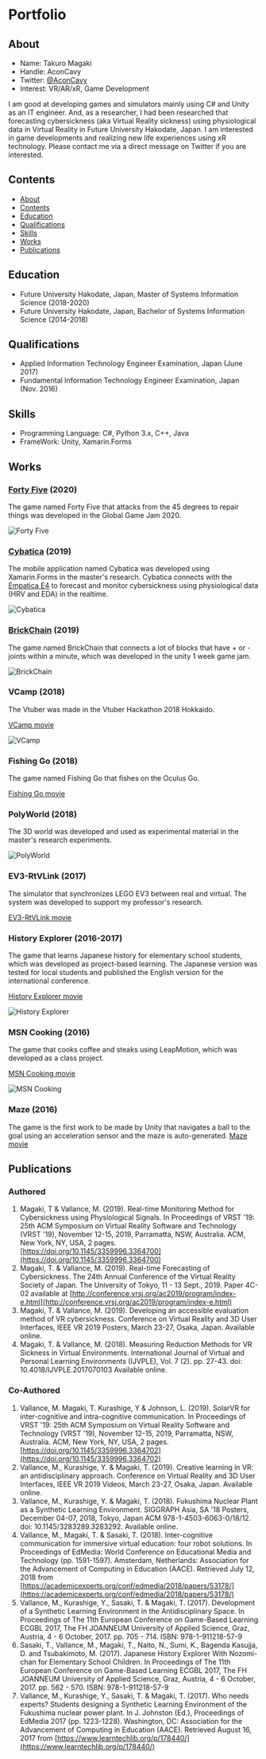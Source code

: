 # Portfolio

## About

- Name: Takuro Magaki
- Handle: AconCavy
- Twitter: [@AconCavy](https://twitter.com/AconCavy)
- Interest: VR/AR/xR, Game Development

I am good at developing games and simulators mainly using C# and Unity as an IT engineer.
And, as a researcher, I had been researched that forecasting cybersickness (aka Virtual Reality sickness) using physiological data in Virtual Reality in Future University Hakodate, Japan.
I am interested in game developments and realizing new life experiences using xR technology.
Please contact me via a direct message on Twitter if you are interested.

## Contents

- [About](#about)
- [Contents](#contents)
- [Education](#education)
- [Qualifications](#qualifications)
- [Skills](#skills)
- [Works](#works)
- [Publications](#publications)

## Education

- Future University Hakodate, Japan, Master of Systems Information Science (2018-2020)
- Future University Hakodate, Japan, Bachelor of Systems Information Science (2014-2018)

## Qualifications

- Applied Information Technology Engineer Examination, Japan (June 2017)
- Fundamental Information Technology Engineer Examination, Japan (Nov. 2016)

## Skills

- Programming Language: C#, Python 3.x, C++, Java
- FrameWork: Unity, Xamarin.Forms

## Works

### [Forty Five](https://globalgamejam.org/2020/games/ffxlv-1) (2020)

The game named Forty Five that attacks from the 45 degrees to repair things was developed in the Global Game Jam 2020.

![Forty Five](assets/ff_ss.png)

### [Cybatica](https://github.com/AconCavy/Cybatica) (2019)

The mobile application named Cybatica was developed using Xamarin.Forms in the master's research. Cybatica connects with the [Empatica E4](https://www.empatica.com/en-gb/research/e4/) to forecast and monitor cybersickness using physiological data (HRV and EDA) in the realtime.

![Cybatica](assets/cybatica_ss.png)

### [BrickChain](https://unityroom.com/games/brickchain-aconcavy) (2019)

The game named BrickChain that connects a lot of blocks that have + or - joints within a minute, which was developed in the unity 1 week game jam.

![BrickChain](assets/brickchain_demo.gif)

### VCamp (2018)

The Vtuber was made in the Vtuber Hackathon 2018 Hokkaido.

[VCamp movie](https://drive.google.com/open?id=1jA2ZNOc9m0dAUo1Q1Ukc_oHKp8Y_AASp)

![VCamp](assets/vcamp_ss.jpg)

### Fishing Go (2018)

The game named Fishing Go that fishes on the Oculus Go.

[Fishing Go movie](https://drive.google.com/open?id=14XsZNul2GlLGEDGJbPaYGJQI0fVO8o3z)

### PolyWorld (2018)

The 3D world was developed and used as experimental material in the master's research experiments.

![PolyWorld](assets/polyworld_ss.png)

### EV3-RtVLink (2017)

The simulator that synchronizes LEGO EV3 between real and virtual. The system was developed to support my professor's research.

[EV3-RtVLink movie](https://drive.google.com/open?id=14LTneGgyPSW2qsJ2J7Lq6wAEGyYZKG0e)

### History Explorer (2016-2017)

The game that learns Japanese history for elementary school students, which was developed as project-based learning. The Japanese version was tested for local students and published the English version for the international conference.

[History Explorer movie](https://drive.google.com/open?id=1ndhhCcVCscIlTjAnaG2jha8g9-jAjR7U)

![History Explorer](assets/historyexplorer_ss.jpg)

### MSN Cooking (2016)

The game that cooks coffee and steaks using LeapMotion, which was developed as a class project.

[MSN Cooking movie](https://drive.google.com/open?id=1wOuyAjP61UEIJ-fQjSdu35zU4yrmcuRM)

![MSN Cooking](assets/msncooking_ss.jpg)

### Maze (2016)

The game is the first work to be made by Unity that navigates a ball to the goal using an acceleration sensor and the maze is auto-generated.
[Maze movie](https://drive.google.com/open?id=1HH_vSyQ0sm7LaLvFQvblk19Id4YGv6DP)

## Publications

### Authored

1. Magaki, T & Vallance, M. (2019). Real-time Monitoring Method for Cybersickness using Physiological Signals. In Proceedings of VRST '19: 25th ACM Symposium on Virtual Reality Software and Technology (VRST '19), November 12-15, 2019, Parramatta, NSW, Australia. ACM, New York, NY, USA, 2 pages. [https://doi.org/10.1145/3359996.3364700](https://doi.org/10.1145/3359996.3364700)
2. Magaki, T. & Vallance, M. (2019). Real-time Forecasting of Cybersickness. The 24th Annual Conference of the Virtual Reality Society of Japan. The University of Tokyo, 11 - 13 Sept., 2019. Paper 4C-02 available at [http://conference.vrsj.org/ac2019/program/index-e.html](http://conference.vrsj.org/ac2019/program/index-e.html)
3. Magaki, T. & Vallance, M. (2019). Developing an accessible evaluation method of VR cybersickness. Conference on Virtual Reality and 3D User Interfaces, IEEE VR 2019 Posters, March 23-27, Osaka, Japan. Available online.
4. Magaki, T. & Vallance, M. (2018). Measuring Reduction Methods for VR Sickness in Virtual Environments. International Journal of Virtual and Personal Learning Environments (IJVPLE), Vol. 7 (2). pp. 27-43. doi: 10.4018/IJVPLE.2017070103 Available online.

### Co-Authored

1. Vallance, M. Magaki, T. Kurashige, Y & Johnson, L. (2019). SolarVR for inter-cognitive and intra-cognitive communication. In Proceedings of VRST '19: 25th ACM Symposium on Virtual Reality Software and Technology (VRST '19), November 12-15, 2019, Parramatta, NSW, Australia. ACM, New York, NY, USA, 2 pages. [https://doi.org/10.1145/3359996.3364702](https://doi.org/10.1145/3359996.3364702)
2. Vallance, M., Kurashige, Y. & Magaki, T. (2019). Creative learning in VR: an antidisciplinary approach. Conference on Virtual Reality and 3D User Interfaces, IEEE VR 2019 Videos, March 23-27, Osaka, Japan. Available online.
3. Vallance, M., Kurashige, Y. & Magaki, T. (2018). Fukushima Nuclear Plant as a Synthetic Learning Environment. SIGGRAPH Asia, SA '18 Posters, December 04-07, 2018, Tokyo, Japan ACM 978-1-4503-6063-0/18/12. doi: 10.1145/3283289.3283292. Available online.
4. Vallance, M., Magaki, T. & Sasaki, T. (2018). Inter-cognitive communication for immersive virtual education: four robot solutions. In Proceedings of EdMedia: World Conference on Educational Media and Technology (pp. 1591-1597). Amsterdam, Netherlands: Association for the Advancement of Computing in Education (AACE). Retrieved July 12, 2018 from [https://academicexperts.org/conf/edmedia/2018/papers/53178/](https://academicexperts.org/conf/edmedia/2018/papers/53178/)
5. Vallance, M., Kurashige, Y., Sasaki, T. & Magaki, T. (2017). Development of a Synthetic Learning Environment in the Antidisciplinary Space. In Proceedings of The 11th European Conference on Game-Based Learning ECGBL 2017, The FH JOANNEUM University of Applied Science, Graz, Austria, 4 - 6 October, 2017. pp. 705 - 714.  ISBN: 978-1-911218-57-9
6. Sasaki, T., Vallance, M., Magaki, T., Naito, N., Sumi, K., Bagenda Kasujja, D. and Tsubakimoto, M. (2017).  Japanese History Explorer With Nozomi-chan for Elementary School Children. In Proceedings of The 11th European Conference on Game-Based Learning ECGBL 2017, The FH JOANNEUM University of Applied Science, Graz, Austria, 4 - 6 October, 2017. pp. 562 - 570. ISBN: 978-1-911218-57-9
7. Vallance, M., Kurashige, Y., Sasaki, T. & Magaki, T. (2017). Who needs experts? Students designing a Synthetic Learning Environment of the Fukushima nuclear power plant. In J. Johnston (Ed.), Proceedings of EdMedia 2017 (pp. 1223-1228). Washington, DC: Association for the Advancement of Computing in Education (AACE). Retrieved August 16, 2017 from [https://www.learntechlib.org/p/178440/](https://www.learntechlib.org/p/178440/)
